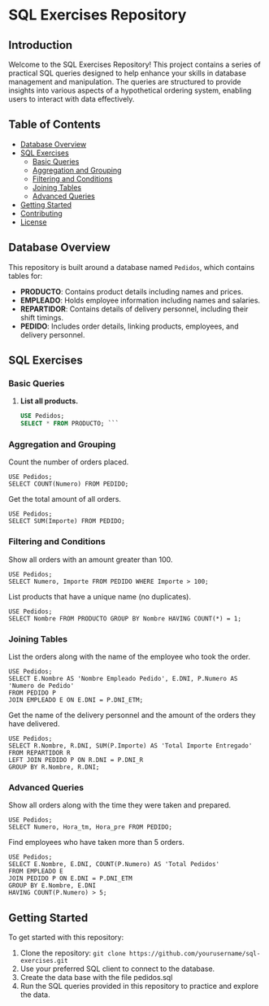# SQL Exercises Repository

## Introduction

Welcome to the SQL Exercises Repository! This project contains a series of practical SQL queries designed to help enhance your skills in database management and manipulation. The queries are structured to provide insights into various aspects of a hypothetical ordering system, enabling users to interact with data effectively.

## Table of Contents

- [Database Overview](#database-overview)
- [SQL Exercises](#sql-exercises)
  - [Basic Queries](#basic-queries)
  - [Aggregation and Grouping](#aggregation-and-grouping)
  - [Filtering and Conditions](#filtering-and-conditions)
  - [Joining Tables](#joining-tables)
  - [Advanced Queries](#advanced-queries)
- [Getting Started](#getting-started)
- [Contributing](#contributing)
- [License](#license)

## Database Overview

This repository is built around a database named `Pedidos`, which contains tables for:

- **PRODUCTO**: Contains product details including names and prices.
- **EMPLEADO**: Holds employee information including names and salaries.
- **REPARTIDOR**: Contains details of delivery personnel, including their shift timings.
- **PEDIDO**: Includes order details, linking products, employees, and delivery personnel.

## SQL Exercises

### Basic Queries

1. **List all products.**
   ``` sql
   USE Pedidos;
   SELECT * FROM PRODUCTO; ```

### Aggregation and Grouping

Count the number of orders placed.
  ```
USE Pedidos;
SELECT COUNT(Numero) FROM PEDIDO;
  ```
 Get the total amount of all orders.
 ```
USE Pedidos;
SELECT SUM(Importe) FROM PEDIDO;
 ```

### Filtering and Conditions

Show all orders with an amount greater than 100.

 ```
USE Pedidos;
SELECT Numero, Importe FROM PEDIDO WHERE Importe > 100;
 ```
List products that have a unique name (no duplicates).
 ```
USE Pedidos;
SELECT Nombre FROM PRODUCTO GROUP BY Nombre HAVING COUNT(*) = 1;

 ```

### Joining Tables

List the orders along with the name of the employee who took the order.
 ```
USE Pedidos;
SELECT E.Nombre AS 'Nombre Empleado Pedido', E.DNI, P.Numero AS 'Numero de Pedido'
FROM PEDIDO P
JOIN EMPLEADO E ON E.DNI = P.DNI_ETM;
 ```

Get the name of the delivery personnel and the amount of the orders they have delivered.
 ```
USE Pedidos;
SELECT R.Nombre, R.DNI, SUM(P.Importe) AS 'Total Importe Entregado'
FROM REPARTIDOR R
LEFT JOIN PEDIDO P ON R.DNI = P.DNI_R
GROUP BY R.Nombre, R.DNI;
 ```

### Advanced Queries
Show all orders along with the time they were taken and prepared.
 ```
USE Pedidos;
SELECT Numero, Hora_tm, Hora_pre FROM PEDIDO;
 ```

Find employees who have taken more than 5 orders.
 ```
USE Pedidos;
SELECT E.Nombre, E.DNI, COUNT(P.Numero) AS 'Total Pedidos'
FROM EMPLEADO E
JOIN PEDIDO P ON E.DNI = P.DNI_ETM
GROUP BY E.Nombre, E.DNI
HAVING COUNT(P.Numero) > 5;
 ```

## Getting Started

To get started with this repository:
1. Clone the repository:
```git clone https://github.com/yourusername/sql-exercises.git```
2. Use your preferred SQL client to connect to the database.
3. Create the data base with the file pedidos.sql
4. Run the SQL queries provided in this repository to practice and explore the data.



